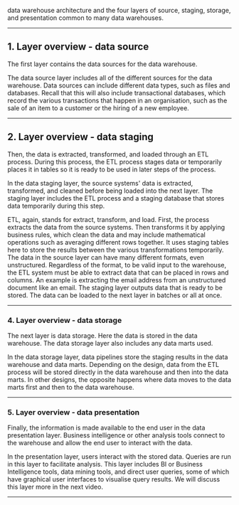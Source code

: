data warehouse architecture and the four layers of source, staging, storage, and presentation common to many data warehouses.

---
## 1. Layer overview - data source

The first layer contains the data sources for the data warehouse.

The data source layer includes all of the different sources for the data warehouse. Data sources can include different data types, such as files and databases. Recall that this will also include transactional databases, which record the various transactions that happen in an organisation, such as the sale of an item to a customer or the hiring of a new employee.

---
## 2. Layer overview - data staging

Then, the data is extracted, transformed, and loaded through an ETL process. During this process, the ETL process stages data or temporarily places it in tables so it is ready to be used in later steps of the process.

In the data staging layer, the source systems' data is extracted, transformed, and cleaned before being loaded into the next layer. The staging layer includes the ETL process and a staging database that stores data temporarily during this step.

ETL, again, stands for extract, transform, and load. First, the process extracts the data from the source systems. Then transforms it by applying business rules, which clean the data and may include mathematical operations such as averaging different rows together. It uses staging tables here to store the results between the various transformations temporarily. The data in the source layer can have many different formats, even unstructured. Regardless of the format, to be valid input to the warehouse, the ETL system must be able to extract data that can be placed in rows and columns. An example is extracting the email address from an unstructured document like an email. The staging layer outputs data that is ready to be stored. The data can be loaded to the next layer in batches or all at once.

---
### 4. Layer overview - data storage

The next layer is data storage. Here the data is stored in the data warehouse. The data storage layer also includes any data marts used.

In the data storage layer, data pipelines store the staging results in the data warehouse and data marts. Depending on the design, data from the ETL process will be stored directly in the data warehouse and then into the data marts. In other designs, the opposite happens where data moves to the data marts first and then to the data warehouse.

---
### 5. Layer overview - data presentation

Finally, the information is made available to the end user in the data presentation layer. Business intelligence or other analysis tools connect to the warehouse and allow the end user to interact with the data.

In the presentation layer, users interact with the stored data. Queries are run in this layer to facilitate analysis. This layer includes BI or Business Intelligence tools, data mining tools, and direct user queries, some of which have graphical user interfaces to visualise query results. We will discuss this layer more in the next video.

---

